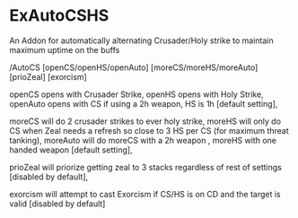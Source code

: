 # ExAutoCSHS
An Addon for automatically alternating Crusader/Holy strike to maintain maximum uptime on the buffs

/AutoCS [openCS/openHS/openAuto] [moreCS/moreHS/moreAuto] [prioZeal] [exorcism]

openCS opens with Crusader Strike,
openHS opens with Holy Strike,
openAuto opens with CS if using a 2h weapon, HS is 1h [default setting],

moreCS will do 2 crusader strikes to ever holy strike,
moreHS will only do CS when Zeal needs a refresh  so close to 3 HS per CS (for maximum threat tanking),
moreAuto will do moreCS  with a 2h weapon , moreHS  with one handed weapon  [default setting],

prioZeal will priorize getting zeal to 3 stacks regardless of rest of settings  [disabled by default],

exorcism will attempt to cast Exorcism if CS/HS is on CD and the target is valid [disabled by default]
